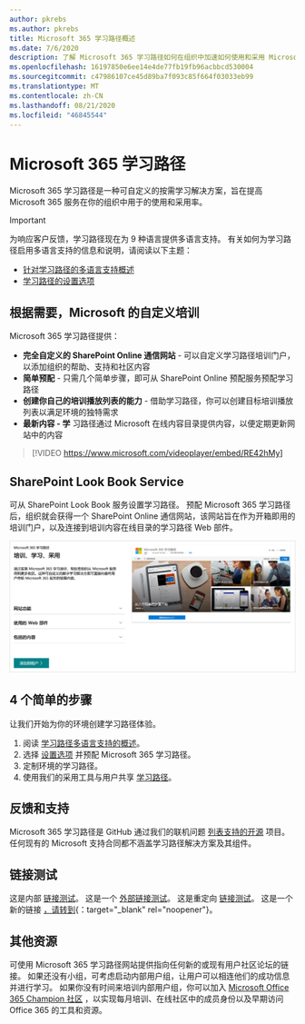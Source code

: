```yaml
---
author: pkrebs
ms.author: pkrebs
title: Microsoft 365 学习路径概述
ms.date: 7/6/2020
description: 了解 Microsoft 365 学习路径如何在组织中加速如何使用和采用 Microsoft 365 服务。 学习路径包括自定义 SharePoint Online Web 部件和可轻松预配到 Microsoft 365 租户的新式 SharePoint Online 通信培训网站。
ms.openlocfilehash: 16197850e6ee14e4de77fb19fb96acbbcd530004
ms.sourcegitcommit: c47986107ce45d89ba7f093c85f664f03033eb99
ms.translationtype: MT
ms.contentlocale: zh-CN
ms.lasthandoff: 08/21/2020
ms.locfileid: "46845544"
---
```

# <a name="microsoft-365-learning-pathways"></a>Microsoft 365 学习路径 
Microsoft 365 学习路径是一种可自定义的按需学习解决方案，旨在提高 Microsoft 365 服务在你的组织中用于的使用和采用率。    

> [!IMPORTANT]
> 为响应客户反馈，学习路径现在为 9 种语言提供多语言支持。 有关如何为学习路径启用多语言支持的信息和说明，请阅读以下主题： 
>- [针对学习路径的多语言支持概述](custom_overview_ml.md) 
>- [学习路径的设置选项](custom_setupoptions.md)  

## <a name="on-demand-custom-training-from-microsoft"></a>根据需要，Microsoft 的自定义培训

Microsoft 365 学习路径提供：

- **完全自定义的 SharePoint Online 通信网站** - 可以自定义学习路径培训门户，以添加组织的帮助、支持和社区内容
- **简单预配** - 只需几个简单步骤，即可从 SharePoint Online 预配服务预配学习路径
- **创建你自己的培训播放列表的能力** - 借助学习路径，你可以创建目标培训播放列表以满足环境的独特需求
- **最新内容 - 学** 习路径通过 Microsoft 在线内容目录提供内容，以便定期更新网站中的内容

> [!VIDEO https://www.microsoft.com/videoplayer/embed/RE42hMy]

## <a name="sharepoint-look-book-service"></a>SharePoint Look Book Service
可从 SharePoint Look Book 服务设置学习路径。 预配 Microsoft 365 学习路径后，组织就会获得一个 SharePoint Online 通信网站，该网站旨在作为开箱即用的培训门户，以及连接到培训内容在线目录的学习路径 Web 部件。 

![cg-provision.png](media/cg-provision.png)

## <a name="4-easy-steps"></a>4 个简单的步骤
让我们开始为你的环境创建学习路径体验。
1. 阅读 [学习路径多语言支持的概述](custom_overview_ml.md)。 
2. 选择 [设置选项](custom_setupoptions.md) 并预配 Microsoft 365 学习路径。  
3. 定制环境的学习路径。
4. 使用我们的采用工具与用户共享 [学习路径](driveadoption.md)。

## <a name="feedback-and-support"></a>反馈和支持

Microsoft 365 学习路径是 GitHub 通过我们的联机问题 [列表支持的开源](https://aka.ms/CustomLearningHelp) 项目。 任何现有的 Microsoft 支持合同都不涵盖学习路径解决方案及其组件。  
## <a name="link-test"></a>链接测试
这是内部 [链接测试](custom_setupoptions.md)。 这是一个 [外部链接测试](https://adoption.microsoft.com/)。
这是重定向 [链接测试](https://aka.ms/CustomLearningHelp)。
这是一个新的链接 [，请转到](http://stackoverflow.com){：target="_blank" rel="noopener"}。

## <a name="additional-resources"></a>其他资源
可使用 Microsoft 365 学习路径网站提供指向任何新的或现有用户社区论坛的链接。 如果还没有小组，可考虑启动内部用户组，让用户可以相连他们的成功信息并进行学习。  如果你没有时间来培训内部用户组，你可以加入 [Microsoft Office 365 Champion 社区](https://aka.ms/O365Champions) ，以实现每月培训、在线社区中的成员身份以及早期访问 Office 365 的工具和资源。  